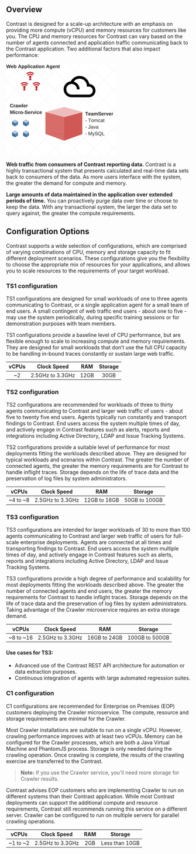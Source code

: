 <!--
  title: "TeamServer Sizing Recommendations",
  description: "AWS like sizing guidelines for TeamServer and Crawler",
  tags: "installation setup EOP sizing TS1 TS2 TS3 C1 crawler"
-->

## Overview

Contrast is designed for a scale-up architecture with an emphasis on providing more compute (vCPU) and memory resources for customers like you. The CPU and memory resources for Contrast can vary based on the number of agents connected and application traffic communicating back to the Contrast application. Two additional factors that also impact performance:

<a href="assets/images/KB2-k02.png" rel="lightbox" title="Components"><img class="thumbnail" src="assets/images/KB2-k02.png"/></a>

**Web traffic from consumers of Contrast reporting data.** Contrast is a highly transactional system that presents calculated and real-time data sets back to consumers of the data. As more users interface with the system, the greater the demand for compute and memory.

**Large amounts of data maintained in the application over extended periods of time.** You can proactively purge data over time or choose to keep the data. With any transactional system, the larger the data set to query against, the greater the compute requirements.

## Configuration Options

Contrast supports a wide selection of configurations, which are comprised of varying combinations of CPU, memory and storage capacity to fit different deployment scenarios. These configurations give you the flexibility to choose the appropriate mix of resources for your applications, and allows you to scale resources to the requirements of your target workload.

### TS1 configuration
TS1 configurations are designed for small workloads of one to three agents communicating to Contrast, or a single application agent for a small team of end users. A small contingent of web traffic end users - about one to five - may use the system periodically, during specific training sessions or for demonstration purposes with team members.

TS1 configurations provide a baseline level of CPU performance, but are flexible enough to scale to increasing compute and memory requirements. They are designed for small workloads that don’t use the full CPU capacity to be handling in-bound traces constantly or sustain large web traffic. 

| vCPUs | Clock Speed      | RAM | Storage |
|:-----:|:----------------:|:---:|:-------:|
| ~2    | 2.5GHz to 3.3GHz | 12GB |  30GB  |


### TS2 configuration
TS2 configurations are recommended for workloads of three to thirty agents communicating to Contrast and larger web traffic of users - about five to twenty five end users. Agents typically run constantly and transport findings to Contrast. End users access the system multiple times of day, and actively engage in Contrast features such as alerts, reports and integrations including Active Directory, LDAP and Issue Tracking Systems.

TS2 configurations provide a suitable level of performance for most deployments fitting the workloads described above. They are designed for typical workloads and scenarios within Contrast. The greater the number of connected agents, the greater the memory requirements are for Contrast to handle inflight traces. Storage depends on the life of trace data and the preservation of log files by system administrators.

| vCPUs    | Clock Speed      | RAM | Storage |
|:--------:|:----------------:|:---:|:-------:|
| ~4 to ~8 | 2.5GHz to 3.3GHz | 12GB to 16GB | 50GB to 100GB |


### TS3 configuration
TS3 configurations are intended for larger workloads of 30 to more than 100 agents communicating to Contrast and larger web traffic of users for full-scale enterprise deployments. Agents are connected at all times and transporting findings to Contrast. End users access the system multiple times of day, and actively engage in Contrast features such as alerts, reports and integrations including Active Directory, LDAP and Issue Tracking Systems.

TS3 configurations provide a high degree of performance and scalability for most deployments fitting the workloads described above. The greater the number of connected agents and end users, the greater the memory requirements for Contrast to handle inflight traces. Storage depends on the life of trace data and the preservation of log files by system administrators. Taking advantage of the Crawler microservice requires an extra storage demand. 

| vCPUs | Clock Speed      | RAM | Storage |
|:--------:|:----------------:|:---:|:-------:|
| ~8 to ~16 | 2.5GHz to 3.3GHz | 16GB to 24GB |  100GB to 500GB   |


#### Use cases for TS3:
* Advanced use of the Contrast REST API architecture for automation or data extraction purposes.
* Continuous integration of agents with large automated regression suites.


### C1 configuration
C1 configurations are recommended for Enterprise on Premises (EOP) customers deploying the Crawler microservice. The compute, resource and storage requirements are minimal for the Crawler.

Most Crawler installations are suitable to run on a single vCPU. However, crawling performance improves with at least two vCPUs. Memory can be configured for the Crawler processes, which are both a Java Virtual Machine and PhantomJS process. Storage is only needed during the crawling operation. Once crawling is complete, the results of the crawling exercise are transferred to the Contrast. 

> **Note:** If you use the Crawler service, you'll need more storage for Crawler results. 

Contrast advises EOP customers who are implementing Crawler to run on different systems than their Contrast application. While most Contrast deployments can support the additional compute and resource requirements, Contrast still recommends running this service on a different server. Crawler can be configured to run on multiple servers for parallel crawling operations.

| vCPUs | Clock Speed      | RAM | Storage |
|:-----:|:----------------:|:---:|:-------:|
| ~1 to ~2 | 2.5GHz to 3.3GHz | 2GB | Less than 10GB   |


